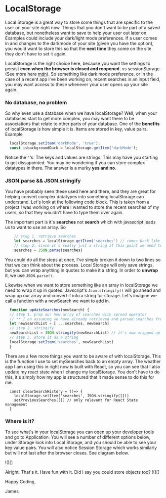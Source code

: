 # LocalStorage

Local Storage is a great way to store some things that are specific to the user on your site right now. Things that you don't want to be part of a saved database, but nonetheless want to save to help your user out later on. Examples could include your dark/light mode preferences. If a user comes in and changes to the darkmode of your site (given you have the option), you would want to store this so that the **next time** they come on the site they don't have to set it again.

LocalStorage is the right choice here, because you want the settings to persist **even when the browser is closed and reopened.** vs sessionStorage. (See more here [mdn](https://developer.mozilla.org/en-US/docs/Web/API/Web_Storage_API/Using_the_Web_Storage_API)). So something like dark mode preference, or in the case of a recent app I've been working on, recent searches in an input field, you may want access to these whenever your user opens up your site again.

### No database, no problem

So why even use a database when we have localStorage? Well, when your databases start to get more complex, you may want there to be associations that relate to other parts of your database. One of the **benefits** of localStorage is how simple it is. Items are stored in key, value pairs. Example

```javascript
  localStorage.setItem('darkMode', 'true');
  const isbackgroundDark = localStorage.getItem('darkMode');
```

Notice the `'`'s. The keys and values are strings. This may have you starting to get dissapointed. You may be wondering if you can store complex datatypes in there. The answer is a murky **yes and no**.

### JSON.parse && JSON.stringify

You have probably seen these used here and there, and they are great for helping convert complex datatypes into something localStorage can understand. Let's look at the following code block. This is taken from a project I was working on where I wanted to store the recent searches of my users, so that they wouldn't have to type them over again.

The important part is it's **searches** not **search** which with javascript leads us to want to use an array. So

```javascript
    // step 1. retrieve searches
    let searches = localStorage.getItem('searches') // comes back like this '["brazil", "costa rica", "hawaii"]'
    // step 2. since it's really just a string at this point we need to parse it
    searches = JSON.parse(searches)
```

You could do all the steps at once, I've simply broken it down to two lines so that we can think about the process. Local Storage will only save strings, but you can wrap anything in quotes to make it a string. In order to **unwrap** it, we use `JSON.parse()`.

Likewise when we want to store something like an array in localStorage we need to wrap it up in quotes. Javscript's `Json.stringify()` will go ahead and wrap up our array and convert it into a string for storage. Let's imagine we call a function with a newSearch we want to add in.

```javascript
  function updateSearches(newSearch) {
  // step 1. prep our new array of searches with spread operator
  // ** I an assuming we have already retrieved and parsed searches from localStorage
  let newSearchList = [ ...searches, newSearch]
  // step 2. stringify
  newSearchList = JSON.stringify(newSearchList) // it's now wrapped up '[...]'
  // step 3. store it as a string
  localStorage.setItem('searches', newSearchList)
  }
```

There are a few more things you want to be aware of with localStorage. This is the function I use to set mySearches back to an empty array. The weather app I am using this in right now is built with React, so you can see that I also update my react state when I change my localStorage. You don't have to do this, it's simply how my app is structured that it made sense to do this for me.
```
  const clearSearchHistory = ()=> {
    localStorage.setItem('searches', JSON.stringify([]))
    setPreviousSearches([]) // only relevent for React State management
  }
```

### Where is it?

To see what's in your localStorage you can open up your developer tools and go to Application. You will see a number of different options below, under Storage look into Local Storage, and you should be able to see your key value pairs. You will also notice Session Storage which works similarly but will not last after the browser closes. See diagram below.

!()[]

Alright. That's it. Have fun with it. Did I say you could store objects too?
!()[]

Happy Coding,

James
